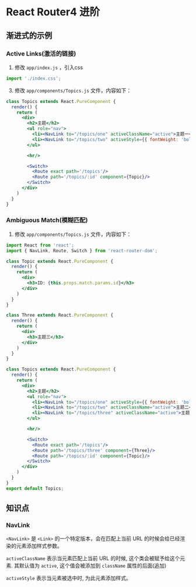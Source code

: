 # React Router4 进阶

## 渐进式的示例

### Active Links(激活的链接)

1. 修改 `app/index.js` ，引入css

```jsx
import './index.css';
```

3. 修改 `app/components/Topics.js` 文件，内容如下：

```jsx
class Topics extends React.PureComponent {
  render() {
    return (
      <div>
        <h2>主题</h2>
        <ul role="nav">
          <li><NavLink to="/topics/one" activeClassName="active">主题一</NavLink></li>
          <li><NavLink to="/topics/two" activeStyle={{ fontWeight: 'bold', color: 'red' }}>主题二</NavLink></li>
        </ul>

        <hr/>

        <Switch>
          <Route exact path='/topics'/>
          <Route path='/topics/:id' component={Topic}/>
        </Switch>
      </div>
    )
  }
}
```

### Ambiguous Match(模糊匹配)

1. 修改 `app/components/Topics.js` 文件，内容如下：


```jsx
import React from 'react';
import { NavLink, Route, Switch } from 'react-router-dom';

class Topic extends React.PureComponent {
  render() {
    return (
      <div>
        <h3>ID: {this.props.match.params.id}</h3>
      </div>
    )
  }
}

class Three extends React.PureComponent {
  render() {
    return (
      <div>
        <h3>主题三</h3>
      </div>
    )
  }
}

class Topics extends React.PureComponent {
  render() {
    return (
      <div>
        <h2>主题</h2>
        <ul role="nav">
          <li><NavLink to="/topics/one" activeStyle={{ fontWeight: 'bold', color: 'red' }}>主题一</NavLink></li>
          <li><NavLink to="/topics/two" activeClassName="active">主题二</NavLink></li>
          <li><NavLink to="/topics/three" activeClassName="active">主题三</NavLink></li>
        </ul>

        <hr/>

        <Switch>
          <Route exact path='/topics'/>
          <Route path='/topics/three' component={Three}/>
          <Route path='/topics/:id' component={Topic}/>
        </Switch>
      </div>
    )
  }
}
export default Topics;
```

## 知识点

### NavLink

`<NavLink>` 是 `<Link>` 的一个特定版本，会在匹配上当前 URL 的时候会给已经渲染的元素添加样式参数。

`activeClassName` 表示当元素匹配上当前 URL 的时候, 这个类会被赋予给这个元素. 其默认值为 `active`, 这个值会被添加到 `className` 属性的后面(追加)

`activeStyle` 表示当元素被选中时, 为此元素添加样式。